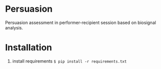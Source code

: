 # Persuasion
Persuasion assessment in performer-recipient session based on biosignal analysis. 
# Installation
1. install requirements  `$ pip install -r requirements.txt`
